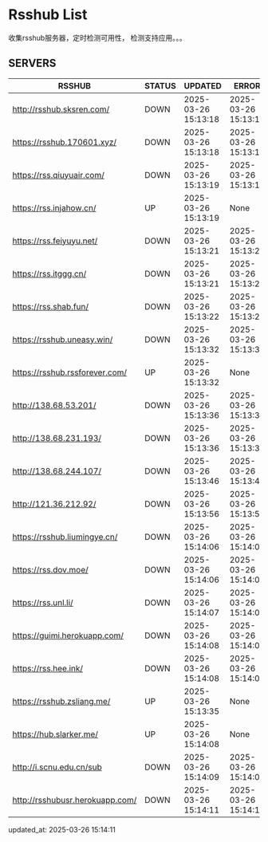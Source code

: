 # Rsshub List

收集rsshub服务器，定时检测可用性， 检测支持应用。。。


## SERVERS

|  RSSHUB   | STATUS  | UPDATED  | ERROR  | TWITTER |  
|  ----  | ----  | ----  | ----  | ---- |  
| http://rsshub.sksren.com/ | DOWN | 2025-03-26 15:13:18 | 2025-03-26 15:13:18 |  
| https://rsshub.170601.xyz/ | DOWN | 2025-03-26 15:13:18 | 2025-03-26 15:13:18 |  
| https://rss.qiuyuair.com/ | DOWN | 2025-03-26 15:13:19 | 2025-03-26 15:13:19 |  
| https://rss.injahow.cn/ | UP | 2025-03-26 15:13:19 | None ||  
| https://rss.feiyuyu.net/ | DOWN | 2025-03-26 15:13:21 | 2025-03-26 15:13:21 |  
| https://rss.itggg.cn/ | DOWN | 2025-03-26 15:13:21 | 2025-03-26 15:13:21 |  
| https://rss.shab.fun/ | DOWN | 2025-03-26 15:13:22 | 2025-03-26 15:13:22 |  
| https://rsshub.uneasy.win/ | DOWN | 2025-03-26 15:13:32 | 2025-03-26 15:13:32 |  
| https://rsshub.rssforever.com/ | UP | 2025-03-26 15:13:32 | None ||  
| http://138.68.53.201/ | DOWN | 2025-03-26 15:13:36 | 2025-03-26 15:13:36 |  
| http://138.68.231.193/ | DOWN | 2025-03-26 15:13:36 | 2025-03-26 15:13:36 |  
| http://138.68.244.107/ | DOWN | 2025-03-26 15:13:46 | 2025-03-26 15:13:46 |  
| http://121.36.212.92/ | DOWN | 2025-03-26 15:13:56 | 2025-03-26 15:13:56 |  
| https://rsshub.liumingye.cn/ | DOWN | 2025-03-26 15:14:06 | 2025-03-26 15:14:06 |  
| https://rss.dov.moe/ | DOWN | 2025-03-26 15:14:06 | 2025-03-26 15:14:06 |  
| https://rss.unl.li/ | DOWN | 2025-03-26 15:14:07 | 2025-03-26 15:14:07 |  
| https://guimi.herokuapp.com/ | DOWN | 2025-03-26 15:14:08 | 2025-03-26 15:14:08 |  
| https://rss.hee.ink/ | DOWN | 2025-03-26 15:14:08 | 2025-03-26 15:14:08 |  
| https://rsshub.zsliang.me/ | UP | 2025-03-26 15:13:35 | None |OK|  
| https://hub.slarker.me/ | UP | 2025-03-26 15:14:08 | None ||  
| http://i.scnu.edu.cn/sub | DOWN | 2025-03-26 15:14:09 | 2025-03-26 15:14:09 |  
| http://rsshubusr.herokuapp.com/ | DOWN | 2025-03-26 15:14:11 | 2025-03-26 15:14:11 |  
  

updated_at: 2025-03-26 15:14:11  
